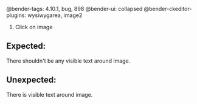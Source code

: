 @bender-tags: 4.10.1, bug, 898
@bender-ui: collapsed
@bender-ckeditor-plugins: wysiwygarea, image2

1. Click on image

## Expected:
There shouldn't be any visible text around image.

## Unexpected:
There is visible text around image.
